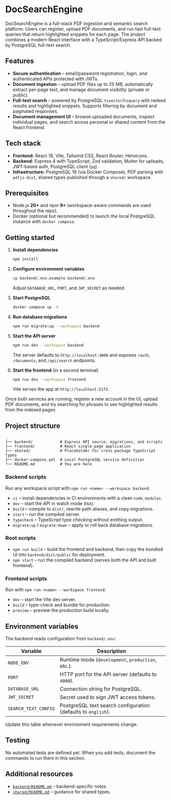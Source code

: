 # DocSearchEngine

DocSearchEngine is a full-stack PDF ingestion and semantic search platform. Users can register, upload PDF documents, and run fast full-text queries that return highlighted snippets for each page. The project combines a modern React interface with a TypeScript/Express API backed by PostgreSQL full-text search.

## Features
- **Secure authentication** – email/password registration, login, and authenticated APIs protected with JWTs.
- **Document ingestion** – upload PDF files up to 25&nbsp;MB, automatically extract per-page text, and manage document visibility (private or public).
- **Full-text search** – powered by PostgreSQL `tsvector`/`tsquery` with ranked results and highlighted snippets. Supports filtering by document and paginated responses.
- **Document management UI** – browse uploaded documents, inspect individual pages, and search across personal or shared content from the React frontend.

## Tech stack
- **Frontend:** React 18, Vite, Tailwind CSS, React Router, Heroicons.
- **Backend:** Express 4 with TypeScript, Zod validation, Multer for uploads, JWT-based auth, PostgreSQL client (`pg`).
- **Infrastructure:** PostgreSQL 16 (via Docker Compose), PDF parsing with `pdfjs-dist`, shared types published through a `shared/` workspace.

## Prerequisites
- Node.js **20+** and npm **9+** (workspace-aware commands are used throughout the repo).
- Docker (optional but recommended) to launch the local PostgreSQL instance with `docker compose`.

## Getting started
1. **Install dependencies**
   ```bash
   npm install
   ```

2. **Configure environment variables**
   ```bash
   cp backend/.env.example backend/.env
   ```
   Adjust `DATABASE_URL`, `PORT`, and `JWT_SECRET` as needed.

3. **Start PostgreSQL**
   ```bash
   docker compose up -d
   ```

4. **Run database migrations**
   ```bash
   npm run migrate:up --workspace backend
   ```

5. **Start the API server**
   ```bash
   npm run dev --workspace backend
   ```
   The server defaults to `http://localhost:4000` and exposes `/auth`, `/documents`, and `/api/search` endpoints.

6. **Start the frontend** (in a second terminal)
   ```bash
   npm run dev --workspace frontend
   ```
   Vite serves the app at `http://localhost:5173`.

Once both services are running, register a new account in the UI, upload PDF documents, and try searching for phrases to see highlighted results from the indexed pages.

## Project structure
```
.
├── backend/            # Express API source, migrations, and scripts
├── frontend/           # React single-page application
├── shared/             # Placeholder for cross-package TypeScript types
├── docker-compose.yml  # Local PostgreSQL service definition
└── README.md           # You are here
```

### Backend scripts
Run any workspace script with `npm run <name> --workspace backend`:
- `ci` – install dependencies in CI environments with a clean `node_modules`.
- `dev` – start the API in watch mode (tsx).
- `build` – compile to `dist/`, rewrite path aliases, and copy migrations.
- `start` – run the compiled server.
- `typecheck` – TypeScript type checking without emitting output.
- `migrate:up` / `migrate:down` – apply or roll back database migrations.

### Root scripts
- `npm run build` – build the frontend and backend, then copy the bundled UI into `backend/dist/public` for deployment.
- `npm start` – run the compiled backend (serves both the API and built frontend).

### Frontend scripts
Run with `npm run <name> --workspace frontend`:
- `dev` – start the Vite dev server.
- `build` – type-check and bundle for production.
- `preview` – preview the production build locally.

## Environment variables
The backend reads configuration from `backend/.env`:

| Variable | Description |
| --- | --- |
| `NODE_ENV` | Runtime mode (`development`, `production`, etc.). |
| `PORT` | HTTP port for the API server (defaults to `4000`). |
| `DATABASE_URL` | Connection string for PostgreSQL. |
| `JWT_SECRET` | Secret used to sign JWT access tokens. |
| `SEARCH_TEXT_CONFIG` | PostgreSQL text search configuration (defaults to `english`). |

Update this table whenever environment requirements change.

## Testing
No automated tests are defined yet. When you add tests, document the commands to run them in this section.

## Additional resources
- [`backend/README.md`](backend/README.md) – backend-specific notes.
- [`shared/README.md`](shared/README.md) – guidance for shared types.

